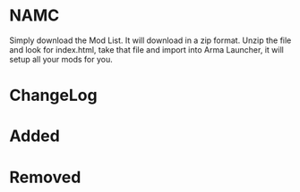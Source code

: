 # NAMC

Simply download the Mod List.  It will download in a zip format.  Unzip the file and look for index.html,  take that file and import into Arma Launcher, it will setup all your mods for you. 

# ChangeLog

# Added

# Removed


